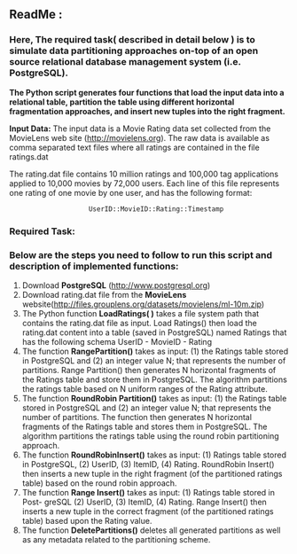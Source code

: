 ## ReadMe : 
### Here, The required task( described in detail below ) is to simulate data partitioning approaches on-top of an open source relational database management system (i.e. PostgreSQL). 
**The Python script generates four functions that load the input data into a relational table, partition the table using different horizontal fragmentation approaches, and insert new tuples into the right fragment.**

**Input Data:**
The input data is a Movie Rating data set collected from the MovieLens web site (http://movielens.org). The raw data is available as comma separated text files where all ratings are contained in the file ratings.dat

The rating.dat file contains 10 million ratings and 100,000 tag applications applied to 10,000 movies by
72,000 users. Each line of this file represents one rating of one movie by one user, and has the following
format:

                        UserID::MovieID::Rating::Timestamp
### Required Task:
### Below are the steps you need to follow to run this script and description of implemented functions:
1. Download **PostgreSQL** (http://www.postgresql.org)
2. Download rating.dat file from the **MovieLens** website(http://files.grouplens.org/datasets/movielens/ml-10m.zip)
3. The Python function **LoadRatings(  )** takes a file system path that contains the rating.dat file as input. Load Ratings() then load the rating.dat content into a table (saved in PostgreSQL) named Ratings that has the following schema UserID - MovieID - Rating
4. The function **RangePartition()** takes as input: (1) the Ratings table stored in PostgreSQL and (2) an integer value N; that represents the number of partitions. Range Partition() then generates N horizontal fragments of the Ratings table and store them in PostgreSQL. The algorithm partitions the ratings table based on N uniform ranges of the Rating attribute.
5. The function **RoundRobin Partition()** takes as input: (1) the Ratings table stored in PostgreSQL and (2) an integer value N; that represents the number of partitions. The function then generates N horizontal fragments of the Ratings table and stores them in PostgreSQL. The algorithm partitions the ratings table using the round robin partitioning approach.
6. The function **RoundRobinInsert()** takes as input: (1) Ratings table stored in PostgreSQL, (2) UserID, (3) ItemID, (4) Rating. RoundRobin Insert() then inserts a new tuple in the right fragment (of the partitioned ratings table) based on the round robin approach.
7. The function **Range Insert()** takes as input: (1) Ratings table stored in Post- greSQL (2) UserID, (3) ItemID, (4) Rating. Range Insert() then inserts a new tuple in the correct fragment (of the partitioned ratings table) based upon the Rating value.
8. The function **DeletePartitions()** deletes all generated partitions as well as any metadata related to the partitioning scheme.
